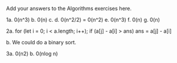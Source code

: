 Add your answers to the Algorithms exercises here.

1a. 0(n^3)
b. 0(n)
c.
d. 0(n^2/2) = 0(n^2)
e. 0(n^3)
f. 0(n)
g. 0(n)

2a. for (let i = 0; i < a.length; i++);
        if (a[j] - a[i] > ans)
        ans = a[j] - a[i]

b. We could do a binary sort.

3a. 0(n2)
b. 0(nlog n)